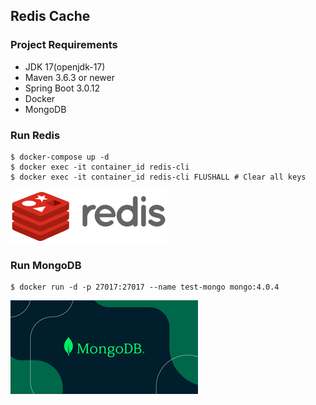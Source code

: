 ## __Redis Cache__

### Project Requirements

* JDK 17(openjdk-17)
* Maven 3.6.3 or newer
* Spring Boot 3.0.12
* Docker
* MongoDB

### Run Redis

    $ docker-compose up -d
    $ docker exec -it container_id redis-cli
    $ docker exec -it container_id redis-cli FLUSHALL # Clear all keys

![Redis Image](src/main/resources/redis.png)

### Run MongoDB

    $ docker run -d -p 27017:27017 --name test-mongo mongo:4.0.4

![Mongo Image](src/main/resources/mongo.png)

